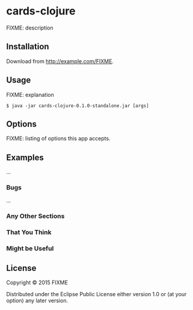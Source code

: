 # cards-clojure

FIXME: description

## Installation

Download from http://example.com/FIXME.

## Usage

FIXME: explanation

    $ java -jar cards-clojure-0.1.0-standalone.jar [args]

## Options

FIXME: listing of options this app accepts.

## Examples

...

### Bugs

...

### Any Other Sections
### That You Think
### Might be Useful

## License

Copyright © 2015 FIXME

Distributed under the Eclipse Public License either version 1.0 or (at
your option) any later version.
